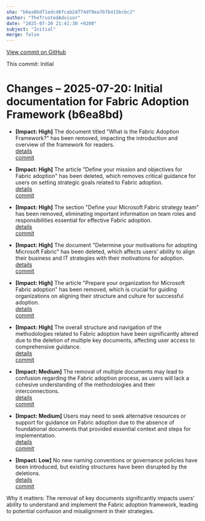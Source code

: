 ```yaml
---
sha: "b6ea8bd71edcd6fcab2d774df9ea7b7b415bcbc2"
author: "TheTrustedAdvisor"
date: "2025-07-20 21:41:30 +0200"
subject: "Initial"
merge: false
---
```


[View commit on GitHub](https://github.com/TheTrustedAdvisor/FabricAdoptionFramework/commit/b6ea8bd71edcd6fcab2d774df9ea7b7b415bcbc2)

This commit: Initial

# Changes – 2025-07-20: Initial documentation for Fabric Adoption Framework (b6ea8bd)

- **[Impact: High]** The document titled "What is the Fabric Adoption Framework?" has been removed, impacting the introduction and overview of the framework for readers.  
   [details](/docs/about/changes/2025-07-20-what-is-the-fabric-adoption-framework)  
   [commit](https://github.com/TheTrustedAdvisor/FabricAdoptionFramework/commit/b6ea8bd71edcd6fcab2d774df9ea7b7b415bcbc2)

- **[Impact: High]** The article "Define your mission and objectives for Fabric adoption" has been deleted, which removes critical guidance for users on setting strategic goals related to Fabric adoption.  
   [details](/docs/methodologies/1-strategy/changes/2025-07-20-define-your-mission-and-objectives)  
   [commit](https://github.com/TheTrustedAdvisor/FabricAdoptionFramework/commit/b6ea8bd71edcd6fcab2d774df9ea7b7b415bcbc2)

- **[Impact: High]** The section "Define your Microsoft Fabric strategy team" has been removed, eliminating important information on team roles and responsibilities essential for effective Fabric adoption.  
   [details](/docs/methodologies/1-strategy/changes/2025-07-20-define-your-strategy-team)  
   [commit](https://github.com/TheTrustedAdvisor/FabricAdoptionFramework/commit/b6ea8bd71edcd6fcab2d774df9ea7b7b415bcbc2)

- **[Impact: High]** The document "Determine your motivations for adopting Microsoft Fabric" has been deleted, which affects users' ability to align their business and IT strategies with their motivations for adoption.  
   [details](/docs/methodologies/1-strategy/changes/2025-07-20-determine-your-motivations)  
   [commit](https://github.com/TheTrustedAdvisor/FabricAdoptionFramework/commit/b6ea8bd71edcd6fcab2d774df9ea7b7b415bcbc2)

- **[Impact: High]** The article "Prepare your organization for Microsoft Fabric adoption" has been removed, which is crucial for guiding organizations on aligning their structure and culture for successful adoption.  
   [details](/docs/methodologies/1-strategy/changes/2025-07-20-prepare-your-organization)  
   [commit](https://github.com/TheTrustedAdvisor/FabricAdoptionFramework/commit/b6ea8bd71edcd6fcab2d774df9ea7b7b415bcbc2)

- **[Impact: High]** The overall structure and navigation of the methodologies related to Fabric adoption have been significantly altered due to the deletion of multiple key documents, affecting user access to comprehensive guidance.  
   [details](/docs/methodologies/1-strategy/changes/2025-07-20-overview)  
   [commit](https://github.com/TheTrustedAdvisor/FabricAdoptionFramework/commit/b6ea8bd71edcd6fcab2d774df9ea7b7b415bcbc2)

- **[Impact: Medium]** The removal of multiple documents may lead to confusion regarding the Fabric adoption process, as users will lack a cohesive understanding of the methodologies and their interconnections.  
   [details](/docs/methodologies/1-strategy/changes/2025-07-20-overview)  
   [commit](https://github.com/TheTrustedAdvisor/FabricAdoptionFramework/commit/b6ea8bd71edcd6fcab2d774df9ea7b7b415bcbc2)

- **[Impact: Medium]** Users may need to seek alternative resources or support for guidance on Fabric adoption due to the absence of foundational documents that provided essential context and steps for implementation.  
   [details](/docs/methodologies/1-strategy/changes/2025-07-20-overview)  
   [commit](https://github.com/TheTrustedAdvisor/FabricAdoptionFramework/commit/b6ea8bd71edcd6fcab2d774df9ea7b7b415bcbc2)

- **[Impact: Low]** No new naming conventions or governance policies have been introduced, but existing structures have been disrupted by the deletions.  
   [details](/docs/methodologies/1-strategy/changes/2025-07-20-overview)  
   [commit](https://github.com/TheTrustedAdvisor/FabricAdoptionFramework/commit/b6ea8bd71edcd6fcab2d774df9ea7b7b415bcbc2)

Why it matters: The removal of key documents significantly impacts users' ability to understand and implement the Fabric adoption framework, leading to potential confusion and misalignment in their strategies.
